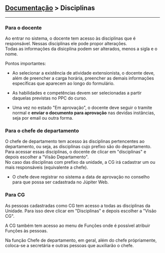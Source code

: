 ## [Documentação](ajuda) > Disciplinas
<hr>

### Para o docente

Ao entrar no sistema, o docente tem acesso às disciplinas que é responsável.
Nessas disciplinas ele pode propor alterações.\
Todas as informações da disicplina podem ser alterados, menos a sigla e o nome.

Pontos importantes:

* Ao selecionar a existência de atividade extensionista, o docente deve, além de preencher a carga horária, preencher as demais informações específicas que aparecem ao longo do formulário.

* As habilidades e competências devem ser selecionadas a partir daquelas previstas no PPC do curso. 

* Uma vez no estado "Em aprovação", o docente deve seguir o tramite normal e **enviar o documento para aprovação** nas devidas instâncias, seja por email ou outra forma.

<!-- * Será possível acompanhar no sistema o andamento da tramitação. -->

### Para o chefe de departamento

O chefe de departamento tem acesso às disciplinas pertencentes ao departamento, ou seja, as disciplinas cujo prefixo são do departamento.\
Para acessar essas disciplinas, o docente de clicar em "disciplinas" e depois escolher a "Visão Departamento".\
No caso das disciplinas com prefixo da unidade, a CG irá cadastrar um ou mais responsáveis (equivalente a chefe).

* O chefe deve registrar no sistema a data de aprovação no conselho para que possa ser cadastrada no Júpiter Web.

### Para CG

As pessoas cadastradas como CG tem acesso a todas as disciplinas da Unidade. Para isso deve clicar em "Disciplinas" e depois escolher a "Visão CG".

A CG também tem acesso ao menu de Funções onde é possível atribuir Funções às pessoas.

Na função Chefe de departamento, em geral, além do chefe própriamente, coloca-se a secretária e outras pessoas que auxiliarão o chefe.
